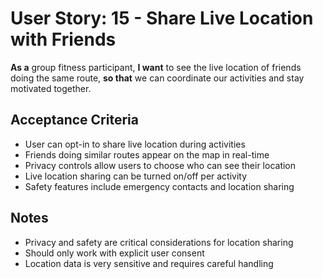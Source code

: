 # User Story: 15 - Share Live Location with Friends

**As a** group fitness participant,
**I want** to see the live location of friends doing the same route,
**so that** we can coordinate our activities and stay motivated together.

## Acceptance Criteria

* User can opt-in to share live location during activities
* Friends doing similar routes appear on the map in real-time
* Privacy controls allow users to choose who can see their location
* Live location sharing can be turned on/off per activity
* Safety features include emergency contacts and location sharing

## Notes

* Privacy and safety are critical considerations for location sharing
* Should only work with explicit user consent
* Location data is very sensitive and requires careful handling